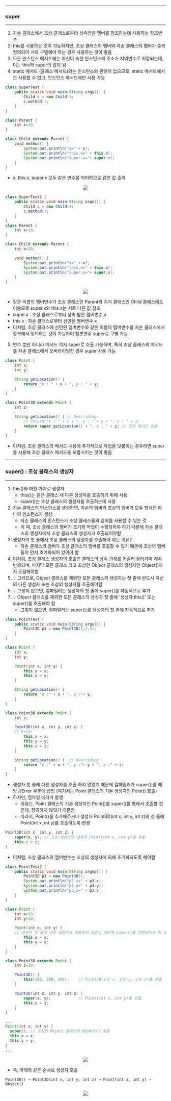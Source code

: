 -----
### super 
-----
1. 자손 클래스에서 조상 클래스로부터 상속받은 멤버를 참조하는데 사용하는 참조변수
2. this를 사용하는 것이 가능하지만, 조상 클래스의 멤버와 자손 클래스의 멤버가 중복 정의되어 서로 구별해야 하는 경우 사용하는 것이 좋음
3. 모든 인스턴스 메서드에는 자신이 속한 인스턴스의 주소가 지역변수로 저장되는데, 이는 this와 super의 값이 됨
4. static 메서드 (클래스 메서드)와는 인스턴스와 관련이 없으므로, static 메서드에서는 사용할 수 없고, 인스턴스 메서드에만 사용 가능

```java
class SuperTest {
	public static void main(String args[]) {
		Child c = new Child();
		c.method();
	}
}

class Parent {
	int x=10;
}

class Child extends Parent {
	void method() {
		System.out.println("x=" + x);
		System.out.println("this.x=" + this.x);
		System.out.println("super.x="+ super.x);
	}
}
```
  - x, this.x, super.x 모두 같은 변수를 의미하므로 같은 값 출력
<div align="center">
<img src="https://github.com/sooyounghan/Data-Base/assets/34672301/2498ddcc-7a5a-4743-b522-dc6efe013e24">
</div>

```java
class SuperTest2 {
	public static void main(String args[]) {
		Child c = new Child();
		c.method();
	}
}
class Parent {
	int x=10;
}

class Child extends Parent {
	int x=20;

	void method() {
		System.out.println("x=" + x);
		System.out.println("this.x=" + this.x);
		System.out.println("super.x="+ super.x);
	}
}
```
<div align="center">
<img src="https://github.com/sooyounghan/Data-Base/assets/34672301/7206d79f-f458-4f49-8887-fc136020859c">
</div>

  - 같은 이름의 멤버변수가 조상 클래스인 Parent와 지식 클래스인 Child 클래스에도 이씅므로 super.x와 this.x는 서로 다른 값 참조
  - super.x : 조상 클래스로부터 상속 받은 멤버변수 x
  - this.x : 자손 클래스로부터 선언된 멤버변수 x
  - 이처럼, 조상 클래스에 선언된 멤버변수와 같은 이름의 멤버변수를 자손 클래스에서 중복해서 정의하는 것이 가능하며 참조변수 super로 구별 가능

5. 변수 뿐만 아니라 메서드 역시 super로 호출 가능하며, 특히 조상 클래스의 메서드를 자손 클래스에서 오버라이딩한 경우 super 사용 가능
```java
class Point {
    int x;
    int y;

    String getLocation() {
        return "x : " + x + ", y : " + y;
    }
}

class Point3D extends Point {
    int z;

    String getLocation() { // Overriding
        // return "x : " + x + ", y : " + y + ", z : " + z;
        return super.getLocation() + ", z : " + z; // 조상 메서드 호출
    }
}
```
  - 이처럼, 조상 클래스의 메서드 내용에 추가적으로 작업을 덧붙이는 경우라면 super를 사용해 조상 클래스 메서드를 포함시키는 것이 좋음

-----
### super() : 조상 클래스의 생성자
-----
1. this()와 마찬 가지로 생성자
   - this()는 같은 클래스 내 다른 생성자를 호출하기 위해 사용
   - super()는 조상 클래스의 생성자를 호출하는데 사용
2. 자손 클래스의 인스턴스를 생성하면, 자손의 멤버과 조상의 멤버가 모두 합쳐진 하나의 인스턴스가 생성
   - 자손 클래스의 인스턴스가 조상 클래스들의 멤버를 사용할 수 있는 것
   - 이 때, 조상 클래스의 멤버가 초기화 작업이 수행되어야 하기 때문에 자손 클래스의 생성자에서 조상 클래스의 생성자가 호출되어야함
3. 생성자의 첫 줄에서 조상 클래스의 생성자를 호출해야 하는 이유?
   - 자손 클래스의 멤버가 조상 클래스의 멤버를 호출할 수 있기 떄문에 조상의 멤버들이 먼저 초기화되어 있어야 함
4. 이처럼, 조상 클래스 생성자의 호출은 클래스의 상속 관계를 거슬러 올라가며 계속 반복되며, 마지막 모든 클래스 최고 조상인 Object 클래스의 생성자인 Object()까지 도달해야함
5. 💡 그러므로, Object 클래스를 제외한 모든 클래스의 생성자는 첫 줄에 반드시 자신의 다른 생성자 또는 조상의 생성자를 호출해야함
6. 💡 그렇지 않으면, 컴파일러는 생성자의 첫 줄에 super()를 자동적으로 추가
7. 💡 Object 클래스를 제외한 모든 클래스의 생성자 첫 줄에 '생성자.this()' 또는 super()를 호출해야 함
   - 그렇지 않으면, 컴파일러는 super();를 생성자의 첫 줄에 자동적으로 추가


```java
class PointTest {
	public static void main(String args[]) {
		Point3D p3 = new Point3D(1,2,3);
	}
}

class Point {
	int x;	
	int y;

	Point(int x, int y) {
		this.x = x;
		this.y = y;
	}

	String getLocation() {
		return "x :" + x + ", y :"+ y;
	}
}

class Point3D extends Point {
	int z;

	Point3D(int x, int y, int z) {
    // Error
		this.x = x;
		this.y = y;
		this.z = z;
	}

	String getLocation() {	// Overriding
		return "x :" + x + ", y :"+ y + ", z :" + z;
	}	
}
```
  - 생성자 첫 줄에 다른 생성자를 호출 하지 않았기 때문에 컴파일러가 super();를 해당 //Error 부분에 삽입 (여기서는 Point 클래스의 기본 생성자인 Point() 호출)
  - 하지만, 컴파일 에러가 발생
    + 이유는, Point 클래스의 기본 생성자인 Point()를 super()를 통해서 호출할 것인데, 정의하지 않았기 때문임
    + 따라서, Point()를 추가해주거나 생성자 Point3D(int x, int y, int z)의 첫 줄에 Point(int x, int y)를 호출하도록 변경

```java
Point3D(int x, int y, int z) {
    super(x, y); // 조상 클래스의 생성자 Point(int x, int y)를 호출
    this.z = z;
}
```
  - 이처럼, 조상 클래스의 멤버변수는 조상의 생성자에 의해 초기화되도록 해야함

```java
class PointTest2 {
	public static void main(String argsp[]) {
		Point3D p3 = new Point3D();
		System.out.println("p3.x=" + p3.x);
		System.out.println("p3.y=" + p3.y);
		System.out.println("p3.z=" + p3.z);
	}
}

class Point {
	int x=10;	
	int y=20;

	Point(int x, int y) {
    // 생성자 첫 줄에 다른 생성자가 호출하지 않았기 때문에 super()를 컴파일러가 이 곳에 삽입 (이 곳의 super() : Object 클래스의 Object()) 
		this.x = x;
		this.y = y;
	}
}

class Point3D extends Point {
	int z=30;

	Point3D() {
		this(100, 200, 300);	// Point3D(int x, int y, int z)를 호출
	}

	Point3D(int x, int y, int z) {
		super(x, y);			// Point(int x, int y)를 호출.
		this.z = z;
	}
}
```
```java
...
Point(int x, int y) {
  super(); // 조상인 Object 클래스의 Object() 호출 
  this.x = x;
  this.y = y;
}
...
```
<div align="center">
<img src="https://github.com/sooyounghan/Data-Base/assets/34672301/e75808ce-e978-4f61-adf4-36dbcd875fcb">
</div>

  - 즉, 아래와 같은 순서로 생성자 호출
```
Point3D() → Point3D(int x, int y, int z) → Point(int x, int y) → Object()
```
<div align="center">
<img src="https://github.com/sooyounghan/Java/assets/34672301/87ec930a-acff-42bf-b8b2-8e8b86be4c6c">
</div>
